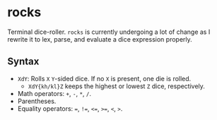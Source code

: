 # rocks
Terminal dice-roller. `rocks` is currently undergoing a lot of change as I rewrite it to lex, parse, and evaluate a dice expression properly.

## Syntax
- `XdY`: Rolls `X` `Y`-sided dice. If no `X` is present, one die is rolled.
  - `XdY{kh/kl}Z` keeps the highest or lowest `Z` dice, respectively.
- Math operators: `+`, `-`, `*`, `/`.
- Parentheses.
- Equality operators: `=`, `!=`, `<=`, `>=`, `<`, `>`.
